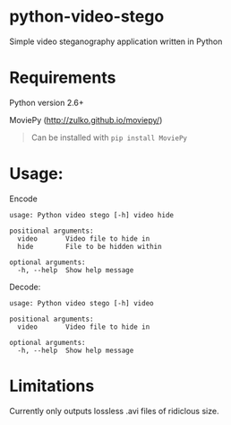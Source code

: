 # python-video-stego
Simple video steganography application written in Python

Requirements
============
Python version 2.6+

MoviePy (http://zulko.github.io/moviepy/)

> Can be installed with `pip install MoviePy`


Usage:
========
Encode

    usage: Python video stego [-h] video hide

    positional arguments:
      video       Video file to hide in
      hide        File to be hidden within

    optional arguments:
      -h, --help  Show help message


Decode:

    usage: Python video stego [-h] video

    positional arguments:
      video       Video file to hide in

    optional arguments:
      -h, --help  Show help message


Limitations
===========
Currently only outputs lossless .avi files of ridiclous size.
